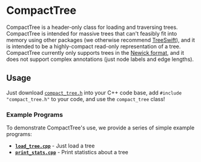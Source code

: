 # CompactTree
CompactTree is a header-only class for loading and traversing trees. CompactTree is intended for massive trees that can't feasibly fit into memory using other packages (we otherwise recommend [TreeSwift](https://github.com/niemasd/TreeSwift)), and it is intended to be a highly-compact read-only representation of a tree. CompactTree currently only supports trees in the [Newick format](https://en.wikipedia.org/wiki/Newick_format), and it does not support complex annotations (just node labels and edge lengths).

## Usage
Just download [`compact_tree.h`](compact_tree.h) into your C++ code base, add `#include "compact_tree.h"` to your code, and use the `compact_tree` class!

### Example Programs
To demonstrate CompactTree's use, we provide a series of simple example programs:

* **[`load_tree.cpp`](load_tree.cpp)** - Just load a tree
* **[`print_stats.cpp`](print_stats.cpp)** - Print statistics about a tree

